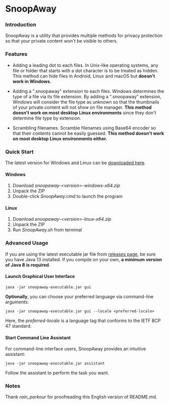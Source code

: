 # SnoopAway

### Introduction

SnoopAway is a utility that provides multiple methods for privacy protection so that your private content won't be visible to others.

### Features

* Adding a leading dot to each files. In Unix-like operating systems, any file or folder that starts with a dot character is to be treated as hidden. This method can hide files in Android, Linux and macOS but **doesn't work in Windows**.

* Adding a ".snoopaway" extension to each files. Windows determines the type of a file via its file extension. By adding a ".snoopaway" extension, Windows will consider the file type as unknown so that the thumbnails of your private content will not show on file manager. **This method doesn't work on most desktop Linux environments** since they don't determine file type by extension.

* Scrambling filenames. Scramble filenames using Base64 encoder so that their contents cannot be easily guessed. **This method doesn't work on most desktop Linux environments either.**

### Quick Start

The latest version for Windows and Linux can be [downloaded here](https://github.com/dev-kitty/SnoopAway-Java/releases).

#### Windows

1. Download *snoopaway-&lt;version&gt;-windows-x64.zip*
2. Unpack the ZIP
3. Double-click *SnoopAway.cmd* to launch the program

#### Linux
1. Download *snoopaway-&lt;version&gt;-linux-x64.zip*
2. Unpack the ZIP
3. Run *SnoopAway.sh* from terminal

### Advanced Usage

If you are using the latest executable jar file from [releases page](https://github.com/ootrey/SnoopAway-Java/releases), be sure you have Java 13 installed. If you compile on your own, **a minimum version of Java 8 is required**.

#### Launch Graphical User Interface

```
java -jar snoopaway-executable.jar gui
```

**Optionally**, you can choose your preferred language via command-line arguments:

```
java -jar snoopaway-executable.jar gui --locale <preferred-locale>
```
Here, the *preferred-locale* is a language tag that conforms to the IETF BCP 47 standard.

#### Start Command Line Assistant

For command-line interface users, SnoopAway provides an intuitive assistant:

```
java -jar snoopaway-executable.jar assistant
```

Follow the assistant to perform the task you want.

### Notes

Thank *rain_parkour* for proofreading this English version of README.md.
